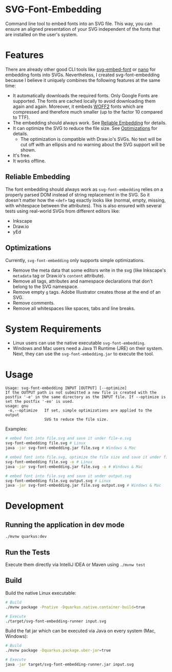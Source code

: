 # SVG-Font-Embedding

Command line tool to embed fonts into an SVG file. This way, you can ensure an aligned presentation of your SVG independent of the fonts that are installed on the user's system. 

# Features

There are already other good CLI tools like [svg-embed-font](https://github.com/BTBurke/svg-embed-font) or [nano](https://www.npmjs.com/package/nanosvg) for embedding fonts into SVGs. Nevertheless, I created svg-font-embedding because I believe it uniquely combines the following features at the same time: 

- It automatically downloads the required fonts. Only Google Fonts are supported. The fonts are cached locally to avoid downloading them again and again. Moreover, it embeds [WOFF2](https://caniuse.com/#search=woff2) fonts which are compressed and therefore much smaller (up to the factor 10 compared to TTF). 
- The embedding should always work. See [Reliable Embedding](#reliable-embedding) for details.
- It can optimize the SVG to reduce the file size. See [Optimizations](#optimizations) for details.
    - The optimization is compatible with Draw.io's SVGs. No text will be cut off with an ellipsis and no warning about the SVG support will be shown. 
- It's free.
- It works offline.

## Reliable Embedding

The font embedding should always work as `svg-font-embedding` relies on a properly parsed DOM instead of string replacement in the SVG. So it doesn't matter how the `<def>` tag exactly looks like (normal, empty, missing, with whitespace between the attributes). This is also ensured with several tests using real-world SVGs from different editors like:
 
 - Inkscape
 - Draw.io
 - yEd

## Optimizations

Currently, `svg-font-embedding` only supports simple optimizations.

- Remove the meta data that some editors write in the svg (like Inkscape's `metadata` tag or Draw.io's `content` attribute).
- Remove all tags, attributes and namespace declarations that don't belong to the SVG namespace.
- Remove empty `g` tags. Adobe Illustrator creates those at the end of an SVG.
- Remove comments.
- Remove all whitespaces like spaces, tabs and line breaks.

# System Requirements

- Linux users can use the native executable `svg-font-embedding`.
- Windows and Mac users need a Java 11 Runtime (JRE) on their system. Next, they can use the `svg-font-embedding.jar` to execute the tool.

# Usage

```
Usage: svg-font-embedding INPUT [OUTPUT] [--optimize]
If the OUTPUT path is not submitted a new file is created with the postfix '-e' in the same directory as the INPUT file. If --optimize is set the postfix '-eo' is used.
usage: gnu
 -o,--optimize   If set, simple optimizations are applied to the output
                 SVG to reduce the file size.
```

Examples:

```bash
# embed font into file.svg and save it under file-e.svg
svg-font-embedding file.svg # Linux
java -jar svg-font-embedding.jar file.svg # Windows & Mac

# embed font into file.svg, optimize the file size and save it under file-eo.svg
svg-font-embedding file.svg -o # Linux
java -jar svg-font-embedding.jar file.svg -o # Windows & Mac

# embed font into file.svg and save it under output.svg
svg-font-embedding file.svg output.svg # Linux
java -jar svg-font-embedding.jar file.svg output.svg # Windows & Mac
```

# Development

## Running the application in dev mode

```
./mvnw quarkus:dev
```

## Run the Tests

Execute them directly via IntelliJ IDEA or Maven using `./mvnw test`

## Build

Build the native Linux executable:

```bash
# Build
./mvnw package -Pnative -Dquarkus.native.container-build=true

# Execute
./target/svg-font-embedding-runner input.svg
```

Build the fat jar which can be executed via Java on every system (Mac, Windows):

```bash
# Build
./mvnw package -Dquarkus.package.uber-jar=true

# Execute
java -jar target/svg-font-embedding-runner.jar input.svg
```
